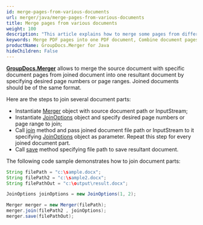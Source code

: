 ```yaml
---
id: merge-pages-from-various-documents
url: merger/java/merge-pages-from-various-documents
title: Merge pages from various documents
weight: 100
description: "This article explains how to merge some pages from different documents into single PDF, DOCX, Excel or PowerPoint document using GroupDocs.Merger for Java."
keywords: Merge PDF pages into one PDF document, Combine document pages into single document, Merge pages into document using GroupDocs.Merger for Java
productName: GroupDocs.Merger for Java
hideChildren: False
---
```

**[GroupDocs.Merger](https://products.groupdocs.com/merger/java)** allows to merge the source document with specific document pages from joined document into one resultant document by specifying desired page numbers or page ranges. Joined documents should be of the same format.

Here are the steps to join several document parts:

* Instantiate [Merger](https://reference.groupdocs.com/java/merger/com.groupdocs.merger/Merger) object with source document path or InputStream;
* Instantiate [JoinOptions](https://reference.groupdocs.com/java/merger/com.groupdocs.merger.domain.options/JoinOptions) object and specify desired page numbers or page range to join;
* Call [join](https://reference.groupdocs.com/java/merger/com.groupdocs.merger/Merger#join(java.lang.String,%20com.groupdocs.merger.domain.options.interfaces.IJoinOptions)) method and pass joined document file path or InputStream to it specifying [JoinOptions](https://reference.groupdocs.com/java/merger/com.groupdocs.merger.domain.options/JoinOptions) object as parameter. Repeat this step for every joined document part.
* Call [save](https://reference.groupdocs.com/java/merger/com.groupdocs.merger/Merger#save(java.lang.String)) method specifying file path to save resultant document.

The following code sample demonstrates how to join document parts:

```java
String filePath = "c:\sample.docx";
String filePath2 = "c:\sample2.docx";
String filePathOut = "c:\output\result.docx";

JoinOptions joinOptions = new JoinOptions(1, 2);

Merger merger = new Merger(filePath);
merger.join(filePath2 , joinOptions);
merger.save(filePathOut);
```
